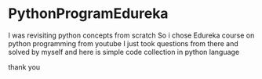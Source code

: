 # PythonProgramEdureka
I was revisiting python concepts from scratch 
So i chose Edureka course on python programming from youtube
I just took questions from there and solved by myself
and here is simple code collection in python language

thank you
